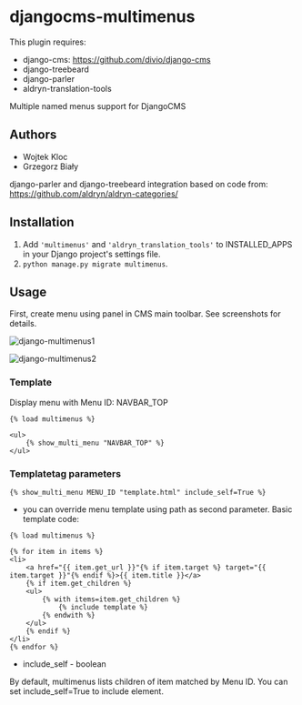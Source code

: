 djangocms-multimenus
====================

This plugin requires:
* django-cms: https://github.com/divio/django-cms
* django-treebeard
* django-parler
* aldryn-translation-tools

Multiple named menus support for DjangoCMS

Authors
-------

* Wojtek Kloc
* Grzegorz Biały

django-parler and django-treebeard integration based on code from:
https://github.com/aldryn/aldryn-categories/

Installation
------------

1. Add `'multimenus'` and `'aldryn_translation_tools'` to INSTALLED_APPS in your Django project's
   settings file.
2. `python manage.py migrate multimenus`.

Usage
-----

First, create menu using panel in CMS main toolbar. See screenshots for details.

![django-multimenus1](https://cloud.githubusercontent.com/assets/186096/25271527/b5685f94-2684-11e7-9d5d-83c7a1a5046c.png)

![django-multimenus2](https://cloud.githubusercontent.com/assets/186096/25271528/b590fa26-2684-11e7-9881-e902ecbaaa36.png)


### Template

Display menu with Menu ID: NAVBAR_TOP

```html+django
{% load multimenus %}

<ul>
    {% show_multi_menu "NAVBAR_TOP" %}
</ul>
```

### Templatetag parameters

```html+django
{% show_multi_menu MENU_ID "template.html" include_self=True %}
```

* you can override menu template using path as second parameter. Basic template code:

```html+django
{% load multimenus %}

{% for item in items %}
<li>
    <a href="{{ item.get_url }}"{% if item.target %} target="{{ item.target }}"{% endif %}>{{ item.title }}</a>
    {% if item.get_children %}
    <ul>
        {% with items=item.get_children %}
            {% include template %}
        {% endwith %}
    </ul>
    {% endif %}
</li>
{% endfor %}
```

* include_self - boolean

By default, multimenus lists children of item matched by Menu ID. You can set include_self=True to include element.
